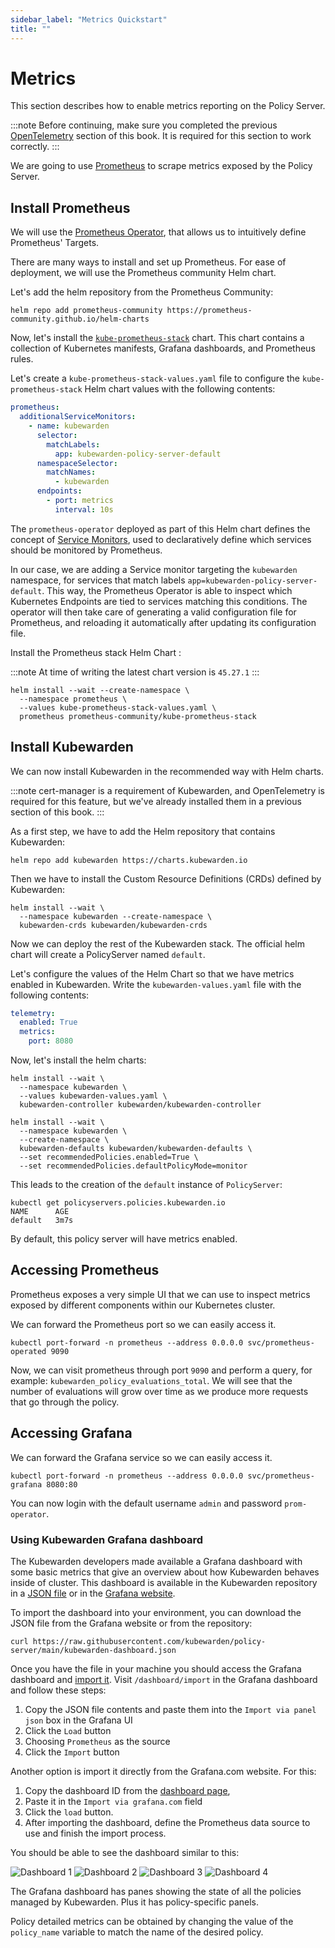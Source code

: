 ```yaml
---
sidebar_label: "Metrics Quickstart"
title: ""
---
```


# Metrics

This section describes how to enable metrics reporting on the Policy Server.

:::note
Before continuing, make sure you completed the previous
[OpenTelemetry](../opentelemetry/01-quickstart.md#install-opentelemetry) section of this book. It
is required for this section to work correctly.
:::

We are going to use [Prometheus](https://prometheus.io/) to scrape metrics exposed by the Policy
Server.

## Install Prometheus

We will use the [Prometheus Operator](https://github.com/prometheus-operator/prometheus-operator),
that allows us to intuitively define Prometheus' Targets.

There are many ways to install and set up Prometheus. For ease of deployment, we will use the
Prometheus community Helm chart.

Let's add the helm repository from the Prometheus Community:

```console
helm repo add prometheus-community https://prometheus-community.github.io/helm-charts
```

Now, let's install the
[`kube-prometheus-stack`](https://github.com/prometheus-community/helm-charts/tree/main/charts/kube-prometheus-stack)
chart. This chart contains a collection of Kubernetes manifests, Grafana dashboards, and Prometheus
rules.

Let's create a `kube-prometheus-stack-values.yaml` file to configure the `kube-prometheus-stack`
Helm chart values with the following contents:

```yaml
prometheus:
  additionalServiceMonitors:
    - name: kubewarden
      selector:
        matchLabels:
          app: kubewarden-policy-server-default
      namespaceSelector:
        matchNames:
          - kubewarden
      endpoints:
        - port: metrics
          interval: 10s
```

The `prometheus-operator` deployed as part of this Helm chart defines the concept of [Service
Monitors](https://github.com/prometheus-operator/prometheus-operator/blob/master/Documentation/design.md#servicemonitor),
used to declaratively define which services should be monitored by Prometheus.

In our case, we are adding a Service monitor targeting the `kubewarden` namespace, for services that
match labels `app=kubewarden-policy-server-default`. This way, the Prometheus Operator is able to
inspect which Kubernetes Endpoints are tied to services matching this conditions. The operator will
then take care of generating a valid configuration file for Prometheus, and reloading it
automatically after updating its configuration file.

Install the Prometheus stack Helm Chart :

:::note
At time of writing the latest chart version is `45.27.1`
:::

```console
helm install --wait --create-namespace \
  --namespace prometheus \
  --values kube-prometheus-stack-values.yaml \
  prometheus prometheus-community/kube-prometheus-stack
```

## Install Kubewarden

We can now install Kubewarden in the recommended way with Helm charts.

:::note
cert-manager is a requirement of Kubewarden, and OpenTelemetry is required for this
feature, but we've already installed them in a previous section of this book.
:::

As a first step, we have to add the Helm repository that contains Kubewarden:

```console
helm repo add kubewarden https://charts.kubewarden.io
```

Then we have to install the Custom Resource Definitions (CRDs) defined by
Kubewarden:

```console
helm install --wait \
  --namespace kubewarden --create-namespace \
  kubewarden-crds kubewarden/kubewarden-crds
```

Now we can deploy the rest of the Kubewarden stack. The official helm
chart will create a PolicyServer named `default`.

Let's configure the values of the Helm Chart so that we have metrics enabled
in Kubewarden. Write the `kubewarden-values.yaml` file with the following contents:

```yaml
telemetry:
  enabled: True
  metrics:
    port: 8080
```

Now, let's install the helm charts:

```console
helm install --wait \
  --namespace kubewarden \
  --values kubewarden-values.yaml \
  kubewarden-controller kubewarden/kubewarden-controller

helm install --wait \
  --namespace kubewarden \
  --create-namespace \
  kubewarden-defaults kubewarden/kubewarden-defaults \
  --set recommendedPolicies.enabled=True \
  --set recommendedPolicies.defaultPolicyMode=monitor
```

This leads to the creation of the `default` instance of `PolicyServer`:

```console
kubectl get policyservers.policies.kubewarden.io
NAME      AGE
default   3m7s
```

By default, this policy server will have metrics enabled.

## Accessing Prometheus

Prometheus exposes a very simple UI that we can use to inspect metrics exposed by different
components within our Kubernetes cluster.

We can forward the Prometheus port so we can easily access it.

```console
kubectl port-forward -n prometheus --address 0.0.0.0 svc/prometheus-operated 9090
```

Now, we can visit prometheus through port `9090` and perform a query, for example:
`kubewarden_policy_evaluations_total`. We will see that the number of evaluations will grow over
time as we produce more requests that go through the policy.

## Accessing Grafana

We can forward the Grafana service so we can easily access it.

```console
kubectl port-forward -n prometheus --address 0.0.0.0 svc/prometheus-grafana 8080:80
```

You can now login with the default username `admin` and password `prom-operator`.

### Using Kubewarden Grafana dashboard

The Kubewarden developers made available a Grafana dashboard with some basic metrics
that give an overview about how Kubewarden behaves inside of cluster. This dashboard
is available in the Kubewarden repository in a [JSON file](https://raw.githubusercontent.com/kubewarden/policy-server/main/kubewarden-dashboard.json)
or in the [Grafana website](https://grafana.com/grafana/dashboards/15314).

To import the dashboard into your environment, you can download the JSON file
from the Grafana website or from the repository:

```console
curl https://raw.githubusercontent.com/kubewarden/policy-server/main/kubewarden-dashboard.json
```

Once you have the file in your machine you should access the Grafana dashboard and
[import it](https://grafana.com/docs/grafana/latest/dashboards/export-import/#import-dashboard).
Visit `/dashboard/import` in the Grafana dashboard and follow these steps:

  1. Copy the JSON file contents and paste them into the `Import via panel json` box in the Grafana UI
  2. Click the `Load` button
  3. Choosing `Prometheus` as the source
  4. Click the `Import` button

Another option is import it directly from the Grafana.com website. For this:

  1. Copy the dashboard ID from the [dashboard page](https://grafana.com/grafana/dashboards/15314),
  2. Paste it in the `Import via grafana.com` field
  3. Click the `load` button.
  4. After importing the dashboard, define the Prometheus data source to use and finish
the import process.

You should be able to see the dashboard similar to this:

![Dashboard 1](/img/grafana_dashboard_1.png)
![Dashboard 2](/img/grafana_dashboard_2.png)
![Dashboard 3](/img/grafana_dashboard_3.png)
![Dashboard 4](/img/grafana_dashboard_4.png)


The Grafana dashboard has panes showing the state of all
the policies managed by Kubewarden. Plus it has policy-specific panels.

Policy detailed metrics can be obtained by changing the value of the `policy_name`
variable to match the name of the desired policy.

